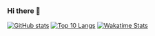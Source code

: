 ### Hi there 👋

[![GitHub stats](https://github-readme-stats.vercel.app/api?username=HarrisonMayotte&count_private=true&show_icons=true)](https://github.com/anuraghazra/github-readme-stats)
[![Top 10 Langs](https://github-readme-stats.vercel.app/api/top-langs/?username=HarrisonMayotte&langs_count=10)](https://github.com/anuraghazra/github-readme-stats)
[![Wakatime Stats](https://github-readme-stats.vercel.app/api/wakatime?username=HarrisonMayotte)](https://github.com/anuraghazra/github-readme-stats)
